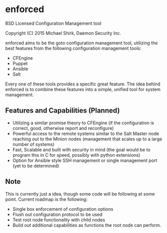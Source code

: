 enforced
==========

BSD Licensed Configuration Management tool

Copyright (C) 2015 Michael Shirk, Daemon Security Inc.

enforced aims to be the goto configuration management tool, utilizing the best features from the following
configuration management tools:

 * CFEngine
 * Puppet
 * Ansible
 * Salt

Every one of these tools provides a specific great feature. The idea behind enforced is to combine these features into a simple, unified tool for system management.

## Features and Capabilities (Planned)

 * Utilizing a similar promise theory to CFEngine (if the configuration is correct, good, otherwise report and reconfigure)
 * Powerful access to the remote systems similar to the Salt Master node reaching out to the Minion nodes (management that scales up to a large number of systems)
 * Fast, Scalable and built with security in mind (the goal would be to program this in C for speed, possibly with python extensions)
 * Option for Ansible style SSH management or single management port (yet to be determined)

## Note

This is currently just a idea, though some code will be following at some point. Current roadmap is the following:
 
 * Single box enforcement of configuration options
 * Flush out configuration protocol to be used
 * Test root node functionality with child nodes 
 * Build out additional capabilities as functions the root node can perform. 

